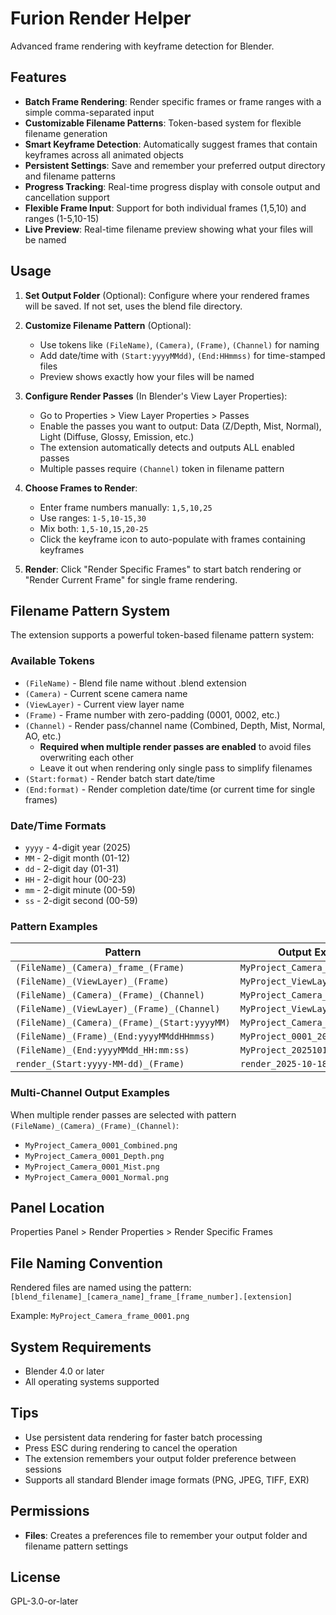 # Furion Render Helper

Advanced frame rendering with keyframe detection for Blender.

## Features

- **Batch Frame Rendering**: Render specific frames or frame ranges with a simple comma-separated input
- **Customizable Filename Patterns**: Token-based system for flexible filename generation
- **Smart Keyframe Detection**: Automatically suggest frames that contain keyframes across all animated objects
- **Persistent Settings**: Save and remember your preferred output directory and filename patterns
- **Progress Tracking**: Real-time progress display with console output and cancellation support
- **Flexible Frame Input**: Support for both individual frames (1,5,10) and ranges (1-5,10-15)
- **Live Preview**: Real-time filename preview showing what your files will be named

## Usage

1. **Set Output Folder** (Optional): Configure where your rendered frames will be saved. If not set, uses the blend file directory.

2. **Customize Filename Pattern** (Optional): 
   - Use tokens like `(FileName)`, `(Camera)`, `(Frame)`, `(Channel)` for naming
   - Add date/time with `(Start:yyyyMMdd)`, `(End:HHmmss)` for time-stamped files
   - Preview shows exactly how your files will be named

3. **Configure Render Passes** (In Blender's View Layer Properties): 
   - Go to Properties > View Layer Properties > Passes
   - Enable the passes you want to output: Data (Z/Depth, Mist, Normal), Light (Diffuse, Glossy, Emission, etc.)
   - The extension automatically detects and outputs ALL enabled passes
   - Multiple passes require `(Channel)` token in filename pattern

4. **Choose Frames to Render**: 
   - Enter frame numbers manually: `1,5,10,25`
   - Use ranges: `1-5,10-15,30`
   - Mix both: `1,5-10,15,20-25`
   - Click the keyframe icon to auto-populate with frames containing keyframes

5. **Render**: Click "Render Specific Frames" to start batch rendering or "Render Current Frame" for single frame rendering.

## Filename Pattern System

The extension supports a powerful token-based filename pattern system:

### Available Tokens
- `(FileName)` - Blend file name without .blend extension
- `(Camera)` - Current scene camera name
- `(ViewLayer)` - Current view layer name
- `(Frame)` - Frame number with zero-padding (0001, 0002, etc.)
- `(Channel)` - Render pass/channel name (Combined, Depth, Mist, Normal, AO, etc.)
  - **Required when multiple render passes are enabled** to avoid files overwriting each other
  - Leave it out when rendering only single pass to simplify filenames
- `(Start:format)` - Render batch start date/time
- `(End:format)` - Render completion date/time (or current time for single frames)

### Date/Time Formats
- `yyyy` - 4-digit year (2025)
- `MM` - 2-digit month (01-12)
- `dd` - 2-digit day (01-31)
- `HH` - 2-digit hour (00-23)
- `mm` - 2-digit minute (00-59)
- `ss` - 2-digit second (00-59)

### Pattern Examples
| Pattern | Output Example |
|---------|----------------|
| `(FileName)_(Camera)_frame_(Frame)` | `MyProject_Camera_frame_0001` |
| `(FileName)_(ViewLayer)_(Frame)` | `MyProject_ViewLayer_0001` |
| `(FileName)_(Camera)_(Frame)_(Channel)` | `MyProject_Camera_0001_Combined` |
| `(FileName)_(ViewLayer)_(Frame)_(Channel)` | `MyProject_ViewLayer_0001_Depth` |
| `(FileName)_(Camera)_(Frame)_(Start:yyyyMM)` | `MyProject_Camera_0001_202510` |
| `(FileName)_(Frame)_(End:yyyyMMddHHmmss)` | `MyProject_0001_20251018172118` |
| `(FileName)_(End:yyyyMMdd_HH:mm:ss)` | `MyProject_20251018_17:21:18` |
| `render_(Start:yyyy-MM-dd)_(Frame)` | `render_2025-10-18_0001` |

### Multi-Channel Output Examples
When multiple render passes are selected with pattern `(FileName)_(Camera)_(Frame)_(Channel)`:
- `MyProject_Camera_0001_Combined.png`
- `MyProject_Camera_0001_Depth.png`
- `MyProject_Camera_0001_Mist.png`
- `MyProject_Camera_0001_Normal.png`

## Panel Location

Properties Panel > Render Properties > Render Specific Frames

## File Naming Convention

Rendered files are named using the pattern:
`[blend_filename]_[camera_name]_frame_[frame_number].[extension]`

Example: `MyProject_Camera_frame_0001.png`

## System Requirements

- Blender 4.0 or later
- All operating systems supported

## Tips

- Use persistent data rendering for faster batch processing
- Press ESC during rendering to cancel the operation
- The extension remembers your output folder preference between sessions
- Supports all standard Blender image formats (PNG, JPEG, TIFF, EXR)

## Permissions

- **Files**: Creates a preferences file to remember your output folder and filename pattern settings

## License

GPL-3.0-or-later